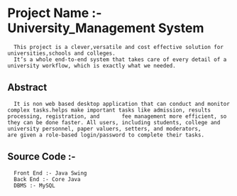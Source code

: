 # Project Name :-  University_Management System
      This project is a clever,versatile and cost effective solution for universities,schools and colleges.
      It’s a whole end-to-end system that takes care of every detail of a university workflow, which is exactly what we needed.
      
## Abstract 
      It is non web based desktop application that can conduct and monitor complex tasks.helps make important tasks like admission, results processing, registration, and       fee management more efficient, so they can be done faster. All users, including students, college and university personnel, paper valuers, setters, and moderators,       are given a role-based login/password to complete their tasks.
      
## Source Code :- 
      Front End :- Java Swing 
      Back End :- Core Java
      DBMS :- MySQL 
